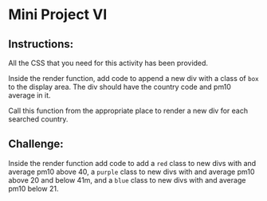 # Mini Project VI

## Instructions:

All the CSS that you need for this activity has been provided.

Inside the render function, add code to append a new div with a class of `box` to the display area. The div should have the country code and pm10 average in it.

Call this function from the appropriate place to render a new div for each searched country.

## Challenge:

Inside the render function add code to add a `red` class to new divs with and average pm10 above 40, a `purple` class to new divs with and average pm10 above 20 and below 41m, and a `blue` class to new divs with and average pm10 below 21.
